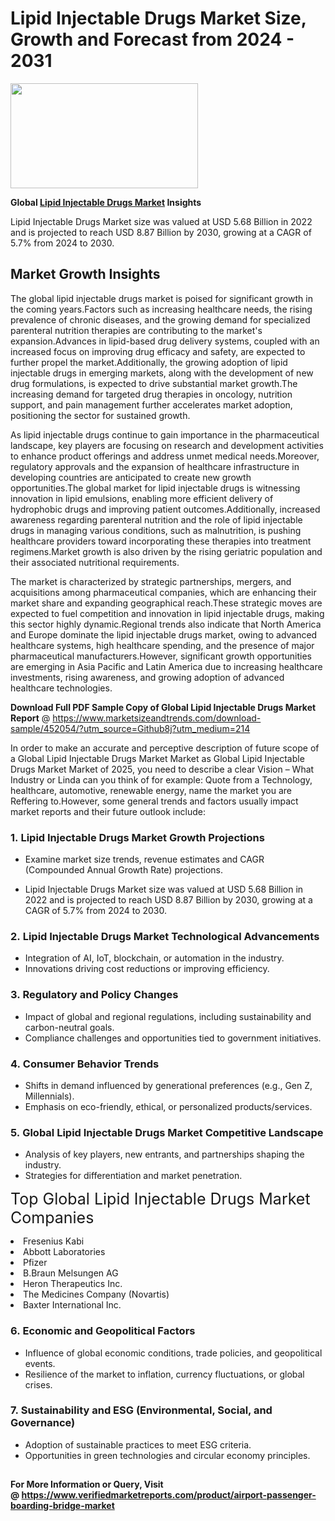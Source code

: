 <H1>Lipid Injectable Drugs Market Size, Growth and Forecast from 2024 - 2031</H1><img class="aligncenter size-medium wp-image-584254" src="https://thirdeyenews.in/wp-content/uploads/2024/09/Global-Market-Research-300x168.jpeg" alt="" width="300" height="168" /><p><strong>Global&nbsp;<a href="https://www.marketsizeandtrends.com/download-sample/452054/?utm_source=Github8j?utm_medium=214">Lipid Injectable Drugs Market</a> Insights</strong></p><p>Lipid Injectable Drugs Market size was valued at USD 5.68 Billion in 2022 and is projected to reach USD 8.87 Billion by 2030, growing at a CAGR of 5.7% from 2024 to 2030.</p><p><h2>Market Growth Insights</h2> <p>The global lipid injectable drugs market is poised for significant growth in the coming years.Factors such as increasing healthcare needs, the rising prevalence of chronic diseases, and the growing demand for specialized parenteral nutrition therapies are contributing to the market's expansion.Advances in lipid-based drug delivery systems, coupled with an increased focus on improving drug efficacy and safety, are expected to further propel the market.Additionally, the growing adoption of lipid injectable drugs in emerging markets, along with the development of new drug formulations, is expected to drive substantial market growth.The increasing demand for targeted drug therapies in oncology, nutrition support, and pain management further accelerates market adoption, positioning the sector for sustained growth.</p> <p>As lipid injectable drugs continue to gain importance in the pharmaceutical landscape, key players are focusing on research and development activities to enhance product offerings and address unmet medical needs.Moreover, regulatory approvals and the expansion of healthcare infrastructure in developing countries are anticipated to create new growth opportunities.The global market for lipid injectable drugs is witnessing innovation in lipid emulsions, enabling more efficient delivery of hydrophobic drugs and improving patient outcomes.Additionally, increased awareness regarding parenteral nutrition and the role of lipid injectable drugs in managing various conditions, such as malnutrition, is pushing healthcare providers toward incorporating these therapies into treatment regimens.Market growth is also driven by the rising geriatric population and their associated nutritional requirements.<p>The market is characterized by strategic partnerships, mergers, and acquisitions among pharmaceutical companies, which are enhancing their market share and expanding geographical reach.These strategic moves are expected to fuel competition and innovation in lipid injectable drugs, making this sector highly dynamic.Regional trends also indicate that North America and Europe dominate the lipid injectable drugs market, owing to advanced healthcare systems, high healthcare spending, and the presence of major pharmaceutical manufacturers.However, significant growth opportunities are emerging in Asia Pacific and Latin America due to increasing healthcare investments, rising awareness, and growing adoption of advanced healthcare technologies.</p> <p><span class=""><strong>Download Full PDF Sample Copy of Global Lipid Injectable Drugs Market Report</strong> @ <a href="https://www.marketsizeandtrends.com/download-sample/452054/?utm_source=Github8j?utm_medium=214" target="_blank">https://www.marketsizeandtrends.com/download-sample/452054/?utm_source=Github8j?utm_medium=214</a></span></p><p>In order to make an accurate and perceptive description of future scope of a Global&nbsp;Lipid Injectable Drugs Market Market as Global&nbsp;Lipid Injectable Drugs Market Market of 2025, you need to describe a clear Vision &ndash; What Industry or Linda can you think of for example: Quote from a Technology, healthcare, automotive, renewable energy, name the market you are Reffering to.However, some general trends and factors usually impact market reports and their future outlook include:</p><h3>1.&nbsp;<strong>Lipid Injectable Drugs Market Growth Projections</strong></h3><ul><li>Examine market size trends, revenue estimates and CAGR (Compounded Annual Growth Rate) projections.</li><li><p>Lipid Injectable Drugs Market size was valued at USD 5.68 Billion in 2022 and is projected to reach USD 8.87 Billion by 2030, growing at a CAGR of 5.7% from 2024 to 2030.</p></li></ul><h3>2.&nbsp;<strong>Lipid Injectable Drugs Market Technological Advancements</strong></h3><ul><li>Integration of AI, IoT, blockchain, or automation in the industry.</li><li>Innovations driving cost reductions or improving efficiency.</li></ul><h3>3.&nbsp;<strong>Regulatory and Policy Changes</strong></h3><ul><li>Impact of global and regional regulations, including sustainability and carbon-neutral goals.</li><li>Compliance challenges and opportunities tied to government initiatives.</li></ul><h3>4.&nbsp;<strong>Consumer Behavior Trends</strong></h3><ul><li>Shifts in demand influenced by generational preferences (e.g., Gen Z, Millennials).</li><li>Emphasis on eco-friendly, ethical, or personalized products/services.</li></ul><h3>5.&nbsp;<strong>Global Lipid Injectable Drugs Market Competitive Landscape</strong></h3><ul><li>Analysis of key players, new entrants, and partnerships shaping the industry.</li><li>Strategies for differentiation and market penetration.</li></ul><p data-pm-slice="1 1 []"><span style="color: inherit; font-family: inherit; font-size: 25px;">Top Global Lipid Injectable Drugs Market Companies</span></p><div class="" data-test-id=""><p><li>Fresenius Kabi</li><li> Abbott Laboratories</li><li> Pfizer</li><li> B.Braun Melsungen AG</li><li> Heron Therapeutics Inc.</li><li> The Medicines Company (Novartis)</li><li> Baxter International Inc.</li></p></div><h3>6.&nbsp;<strong>Economic and Geopolitical Factors</strong></h3><ul><li>Influence of global economic conditions, trade policies, and geopolitical events.</li><li>Resilience of the market to inflation, currency fluctuations, or global crises.</li></ul><h3>7.&nbsp;<strong>Sustainability and ESG (Environmental, Social, and Governance)</strong></h3><ul><li>Adoption of sustainable practices to meet ESG criteria.</li><li>Opportunities in green technologies and circular economy principles.</li></ul><h2><strong style="font-size: 14px;">For More Information or Query, Visit @&nbsp;</strong><a style="background-color: #ffffff; font-size: 14px;" href="https://www.marketsizeandtrends.com/report/lipid-injectable-drugs-market/" target="_blank">https://www.verifiedmarketreports.com/product/airport-passenger-boarding-bridge-market</a></h2>